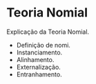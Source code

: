 # Teoria Nomial

Explicação da Teoria Nomial.

- Definição de nomi.
- Instanciamento.
- Alinhamento.
- Externalização.
- Entranhamento.
